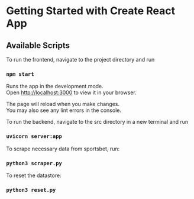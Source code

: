 # Getting Started with Create React App

## Available Scripts

To run the frontend, navigate to the project directory and run

### `npm start`

Runs the app in the development mode.\
Open [http://localhost:3000](http://localhost:3000) to view it in your browser.

The page will reload when you make changes.\
You may also see any lint errors in the console.

To run the backend, navigate to the src directory in a new terminal and run

### `uvicorn server:app`

To scrape necessary data from sportsbet, run:

### `python3 scraper.py`

To reset the datastore:

### `python3 reset.py`
